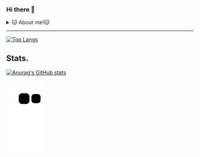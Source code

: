 ### Hi there 👋

<details>
  <summary>🐱 About me!🐱</summary>

### 🤓front end developer💻!!
- 🐍 I love the Phyton!
- 🤓  I am studying a specialization in Web Stack programming.
- 👾  I am very curious and that is why you start studying programming

</details>

---
[![Top Langs](https://github-readme-stats.vercel.app/api/top-langs/?username=PabloOsorix&layout=compact&hide=HTML&theme=radical)](https://github.com/anuraghazra/github-readme-stats)

## Stats.
[![Anurag's GitHub stats](https://github-readme-stats.vercel.app/api?username=maycolroa&theme=radical)](https://github.com/anuraghazra/github-readme-stats)

![Snake animation](https://github.com/mctechnology17/mctechnology17/blob/output/github-contribution-grid-snake.svg)
